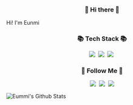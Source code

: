
<h3 align="center">👋 Hi there 👋</h3>
<p alingn="center">
  Hi! I'm Eunmi
</p>

<h3 align="center">📚 Tech Stack 📚</h3>
<p align="center">
  <img src="https://img.shields.io/badge/Java-007396?style=flat-square&logo=Java&logoColor=white"/></a>&nbsp 
  <img src="https://img.shields.io/badge/Mysql-E6B91E?style=flat-square&logo=MySql&logoColor=white"/></a>&nbsp 
  <img src="https://img.shields.io/badge/Spring Boot-#6DB33F?style=flat-square&logo=Django&logoColor=white"/></a>&nbsp 
</p>

<h3 align="center">🌈 Follow Me 🌈</h3>
<p align="center">
  <a href="https://velog.io/@jum0624"><img src="https://img.shields.io/badge/Tech%20Blog-11B48A?style=flat-square&logo=Vimeo&logoColor=white&link=https://velog.io/@jum0624"/></a>&nbsp
  <a href="https://www.instagram.com/eunmi_ee/"><img src="https://img.shields.io/badge/Instagram-E4405F?style=flat-square&logo=Instagram&logoColor=white&link=https://www.instagram.com/eunmi_ee/"/></a>&nbsp
  <a href="mailto:eunmiee@gmail.com"><img src="https://img.shields.io/badge/Gmail-d14836?style=flat-square&logo=Gmail&logoColor=white&link=eunmiee@gmail.com"/></a>
</p>

![Eummi's Github Stats](https://github-readme-stats.vercel.app/api?username=jum0624&show_icons=true)

<!--
**jum0624/jum0624** is a ✨ _special_ ✨ repository because its `README.md` (this file) appears on your GitHub profile.

Here are some ideas to get you started:

- 🔭 I’m currently working on ...
- 🌱 I’m currently learning ...
- 👯 I’m looking to collaborate on ...
- 🤔 I’m looking for help with ...
- 💬 Ask me about ...
- 📫 How to reach me: ...
- 😄 Pronouns: ...
- ⚡ Fun fact: ...
-->

